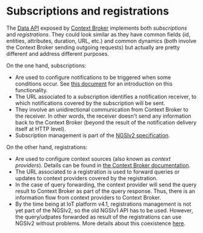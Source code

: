 # Subscriptions and registrations

The [Data API](../data_api.md) exposed by [Context Broker](../context_broker.md) implements both *subscriptions*
and *registrations*. They could look similar as they have common fields (id, entities, attributes, duration, URL,
etc.) and common dynamics (both involve the Context Broker sending outgoing requests) but actually are 
pretty different and address different purposes.

On the one hand, subscriptions:

- Are used to configure notifications to be triggered when some conditions occur. See 
  [this document](how_notifications_work.md) for an introduction on this functionality.
- The URL associated to a subscription identifies a notification receiver, to which notifications covered
  by the subscription will be sent.
- They involve an unidirectional communication from Context Broker to the receiver. In other words,
  the receiver doesn't send any information back to the Context Broker (beyond the result of the notification
  delivery itself at HTTP level).
- Subscription management is part of the 
  [NGSIv2 specification](http://telefonicaid.github.io/fiware-orion/api/v2/stable/).

On the other hand, registrations:

- Are used to configure context sources (also known as *context providers*). Details can be found in 
  [the Context Broker documentation](http://fiware-orion.readthedocs.io/en/1.4.0/user/context_providers/index.html).
- The URL associated to a registration is used to forward queries or updates to context providers covered by the 
  registration.
- In the case of query forwarding, the context provider will send the query result to Context Broker
  as part of the query response. Thus, there is an information flow from context providers to Context Broker.
- By the time being at IoT platform v4.1, registrations management is not yet part of the NGSIv2, so the old 
  NGSIv1 API has to be used. However, the query/udpates forwarded as result of the registrations can use 
  NGSIv2 without problems. More details about this coexistence [here](http://fiware-orion.readthedocs.io/en/1.4.0/user/v1_v2_coexistence/index.html#ngsiv2-query-update-forwarding-to-context-providers).
 